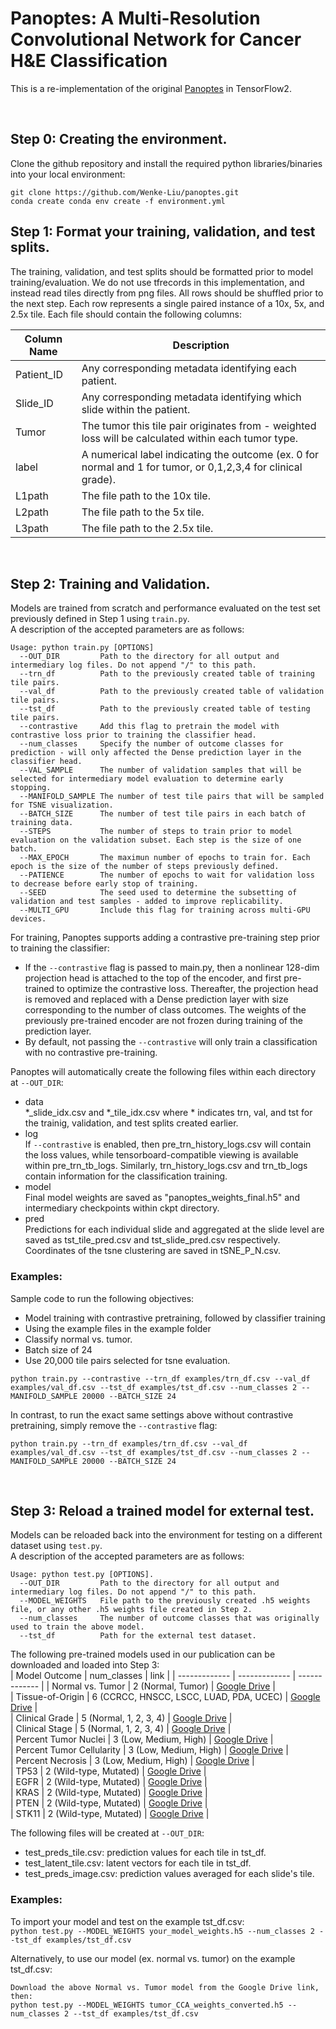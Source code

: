 # Panoptes: A Multi-Resolution Convolutional Network for Cancer H&E Classification
This is a re-implementation of the original [Panoptes](https://github.com/rhong3/panoptes-he) in TensorFlow2.  

<br />

Step 0: Creating the environment.
------

Clone the github repository and install the required python libraries/binaries into your local environment:
```
git clone https://github.com/Wenke-Liu/panoptes.git
conda create conda env create -f environment.yml
```

Step 1: Format your training, validation, and test splits. 
------

The training, validation, and test splits should be formatted prior to model training/evaluation. We do not use tfrecords in this implementation, and instead read tiles directly from png files. All rows should be shuffled prior to the next step. Each row represents a single paired instance of a 10x, 5x, and 2.5x tile. Each file should contain the following columns:

| Column Name  | Description |
| ------------- | ------------- |
| Patient_ID  | Any corresponding metadata identifying each patient.   |
| Slide_ID  | Any corresponding metadata identifying which slide within the patient.    |
| Tumor  | The tumor this tile pair originates from - weighted loss will be calculated within each tumor type.    |
| label  | A numerical label indicating the outcome (ex. 0 for normal and 1 for tumor, or 0,1,2,3,4 for clinical grade).  |
| L1path  | The file path to the 10x tile.    |
| L2path  | The file path to the 5x tile.   |
| L3path  | The file path to the 2.5x tile.    |

<br />

Step 2: Training and Validation. 
------

Models are trained from scratch and performance evaluated on the test set previously defined in Step 1 using ```train.py```.  
A description of the accepted parameters are as follows:
```
Usage: python train.py [OPTIONS]
  --OUT_DIR         Path to the directory for all output and intermediary log files. Do not append "/" to this path.  
  --trn_df          Path to the previously created table of training tile pairs.   
  --val_df          Path to the previously created table of validation tile pairs.     
  --tst_df          Path to the previously created table of testing tile pairs.    
  --contrastive     Add this flag to pretrain the model with contrastive loss prior to training the classifier head.  
  --num_classes     Specify the number of outcome classes for prediction - will only affected the Dense prediction layer in the classifier head.  
  --VAL_SAMPLE      The number of validation samples that will be selected for intermediary model evaluation to determine early stopping. 
  --MANIFOLD_SAMPLE The number of test tile pairs that will be sampled for TSNE visualization.  
  --BATCH_SIZE      The number of test tile pairs in each batch of training data. 
  --STEPS           The number of steps to train prior to model evaluation on the validation subset. Each step is the size of one batch. 
  --MAX_EPOCH       The maximun number of epochs to train for. Each epoch is the size of the number of steps previously defined.  
  --PATIENCE        The number of epochs to wait for validation loss to decrease before early stop of training.   
  --SEED            The seed used to determine the subsetting of validation and test samples - added to improve replicability.   
  --MULTI_GPU       Include this flag for training across multi-GPU devices.  
```

For training, Panoptes supports adding a contrastive pre-training step prior to training the classifier:  
  - If the ```--contrastive``` flag is passed to main.py, then a nonlinear 128-dim projection head is attached to the top of the encoder, and first pre-trained to optimize the contrastive loss. Thereafter, the projection head is removed and replaced with a Dense prediction layer with size corresponding to the number of class outcomes. The weights of the previously pre-trained encoder are not frozen during training of the prediction layer.
  - By default, not passing the ```--contrastive``` will only train a classification with no contrastive pre-training.    

Panoptes will automatically create the following files within each directory at ```--OUT_DIR```:

- data   
  \*_slide_idx.csv and \*_tile_idx.csv where \* indicates trn, val, and tst for the trainig, validation, and test splits created earlier.   
- log  
  If ```--contrastive``` is enabled, then pre_trn_history_logs.csv will contain the loss values, while tensorboard-compatible viewing is available within pre_trn_tb_logs. Similarly, trn_history_logs.csv and trn_tb_logs contain information for the classification training.  
- model  
  Final model weights are saved as "panoptes_weights_final.h5" and intermediary checkpoints within ckpt directory.  
- pred  
  Predictions for each individual slide and aggregated at the slide level are saved as tst_tile_pred.csv and tst_slide_pred.csv respectively. Coordinates of the tsne clustering are saved in tSNE_P_N.csv.

### Examples:  
Sample code to run the following objectives:  
-  Model training with contrastive pretraining, followed by classifier training  
-  Using the example files in the example folder  
-  Classify normal vs. tumor.  
-  Batch size of 24 
-  Use 20,000 tile pairs selected for tsne evaluation.  

```python train.py --contrastive --trn_df examples/trn_df.csv --val_df examples/val_df.csv --tst_df examples/tst_df.csv --num_classes 2 --MANIFOLD_SAMPLE 20000 --BATCH_SIZE 24``` 

In contrast, to run the exact same settings above without contrastive pretraining, simply remove the ```--contrastive``` flag:  

```python train.py --trn_df examples/trn_df.csv --val_df examples/val_df.csv --tst_df examples/tst_df.csv --num_classes 2 --MANIFOLD_SAMPLE 20000 --BATCH_SIZE 24``` 

<br />

Step 3: Reload a trained model for external test.  
------

Models can be reloaded back into the environment for testing on a different dataset using ```test.py```.  
A description of the accepted parameters are as follows:  
```
Usage: python test.py [OPTIONS]. 
  --OUT_DIR         Path to the directory for all output and intermediary log files. Do not append "/" to this path.   
  --MODEL_WEIGHTS   File path to the previously created .h5 weights file, or any other .h5 weights file created in Step 2.   
  --num_classes     The number of outcome classes that was originally used to train the above model.  
  --tst_df          Path for the external test dataset.  
```      

The following pre-trained models used in our publication can be downloaded and loaded into Step 3:  
| Model Outcome  | num_classes | link |
| ------------- | ------------- | ------------- |
| Normal vs. Tumor  | 2 (Normal, Tumor)  |  [Google Drive](https://drive.google.com/file/d/19ovu1oMGvscNpo-PGaYQ6DcAA_J8hXVe/view?usp=share_link) |  
| Tissue-of-Origin  | 6 (CCRCC, HNSCC, LSCC, LUAD, PDA, UCEC)  |  [Google Drive](https://drive.google.com/file/d/19hemZ8OukAsKBZrLelzzp-c8AIbJ_Uc3/view?usp=share_link) |  
| Clinical Grade  | 5 (Normal, 1, 2, 3, 4)  |  [Google Drive](https://drive.google.com/file/d/19Zp98zQBK7P5NdVUBg6R38M2_CfgJ3oV/view?usp=share_link) |  
| Clinical Stage  | 5 (Normal, 1, 2, 3, 4)  |  [Google Drive](https://drive.google.com/file/d/19iuT0Q3Y9DHjGmgR-E2K3gLPdqy1tkP6/view?usp=share_link) |  
| Percent Tumor Nuclei  | 3 (Low, Medium, High)  |  [Google Drive](https://drive.google.com/file/d/19h_A_8f9BWUJhOCdOhJtffawtoTN9SwR/view?usp=share_link) |  
| Percent Tumor Cellularity  | 3 (Low, Medium, High)  |  [Google Drive](https://drive.google.com/file/d/19ah6omW-8dTLXE9d49FmnH3fh4UDZXf6/view?usp=share_link) |  
| Percent Necrosis  | 3 (Low, Medium, High)  |  [Google Drive](https://drive.google.com/file/d/19gT9an4faSPAPOiXvIchLwkkFYH_jeyQ/view?usp=share_link) |  
| TP53  | 2 (Wild-type, Mutated)   |  [Google Drive](https://drive.google.com/file/d/19VAZFkQLGJqhOTuzZTIjrXS5B7vBvX-8/view?usp=share_link) |  
| EGFR  |  2 (Wild-type, Mutated)   |  [Google Drive](https://drive.google.com/file/d/19Pn0pFAQ22LBd-w0h5oFiPo7ARa7LB8k/view?usp=share_link) |  
| KRAS  |  2 (Wild-type, Mutated)   |  [Google Drive](x) |  
| PTEN  |  2 (Wild-type, Mutated)   |  [Google Drive](https://drive.google.com/file/d/19SD8umCXbFxxehHR7jXTwbbn1k2Nurmt/view?usp=share_link) |  
| STK11  |  2 (Wild-type, Mutated)   |  [Google Drive](https://drive.google.com/file/d/19XJS32XQLzCbZow7jn7Pyhl21OpM17QS/view?usp=share_link) |    

The following files will be created at ```--OUT_DIR```:  
- test_preds_tile.csv: prediction values for each tile in tst_df.  
- test_latent_tile.csv: latent vectors for each tile in tst_df.  
- test_preds_image.csv: prediction values averaged for each slide's tile.  

### Examples:   
To import your model and test on the example tst_df.csv:  
```python test.py --MODEL_WEIGHTS your_model_weights.h5 --num_classes 2 --tst_df examples/tst_df.csv```   

Alternatively, to use our model (ex. normal vs. tumor) on the example tst_df.csv:        
```
Download the above Normal vs. Tumor model from the Google Drive link, then:  
python test.py --MODEL_WEIGHTS tumor_CCA_weights_converted.h5 --num_classes 2 --tst_df examples/tst_df.csv
```

